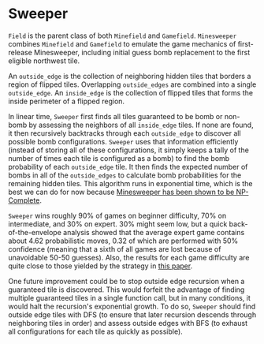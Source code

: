 # Sweeper
 
`Field` is the parent class of both `Minefield` and `Gamefield`. `Minesweeper` combines `Minefield` and `Gamefield` to emulate the game mechanics of first-release Minesweeper, including initial guess bomb replacement to the first eligible northwest tile.

An `outside_edge` is the collection of neighboring hidden tiles that borders a region of flipped tiles. Overlapping `outside_edges` are combined into a single `outside_edge`. An `inside_edge` is the collection of flipped tiles that forms the inside perimeter of a flipped region. 

In linear time, `Sweeper` first finds all tiles guaranteed to be bomb or non-bomb by assessing the neighbors of all `inside_edge` tiles. If none are found, it then recursively backtracks through each `outside_edge` to discover all possible bomb configurations. `Sweeper` uses that information efficiently (instead of storing all of these configurations, it simply keeps a tally of the number of times each tile is configured as a bomb) to find the bomb probability of each `outside_edge` tile. It then finds the expected number of bombs in all of the `outside_edges` to calculate bomb probabilities for the remaining hidden tiles. This algorithm runs in exponential time, which is the best we can do for now because [Minesweeper has been shown to be NP-Complete](http://www.minesweeper.info/articles/MinesweeperIsNPComplete.pdf). 

`Sweeper` wins roughly 90% of games on beginner difficulty, 70% on intermediate, and 30% on expert. 30% might seem low, but a quick back-of-the-envelope analysis showed that the average expert game contains about 4.62 probabilistic moves, 0.32 of which are performed with 50% confidence (meaning that a sixth of all games are lost because of unavoidable 50-50 guesses). Also, the results for each game difficulty are quite close to those yielded by the strategy in [this paper](https://minesweepergame.com/math/algorithmic-approaches-to-playing-minesweeper-2015.pdf).

One future improvement could be to stop outside edge recursion when a guaranteed tile is discovered. This would forfeit the advantage of finding multiple guaranteed tiles in a single function call, but in many conditions, it would halt the recursion's exponential growth. To do so, `Sweeper` should find outside edge tiles with DFS (to ensure that later recursion descends through neighboring tiles in order) and assess outside edges with BFS (to exhaust all configurations for each tile as quickly as possible). 